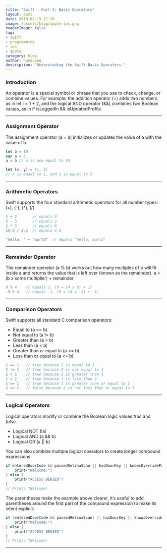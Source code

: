 ```yaml
---
title: "Swift - Part 2: Basic Operators"
layout: post
date: 2019-02-19 21:20
image: /assets/blog/apple-ios.png
headerImage: false
tag:
- swift
- programming
- ios
- apple
category: blog
author: huyduong
description: "Understading the Swift Basic Operators."
---
```


### Introduction

An operator is a special symbol or phrase that you use to check, change, or combine values. For example, the addition operator (+) adds two numbers, as in let i = 1 + 2, and the logical AND operator (&&) combines two Boolean values, as in if isLoggedIn && isUpdatedProfile.

---

### Assignment Operator
The assignment operator (a = b) initializes or updates the value of a with the value of b.
```swift
let b = 10
var a = 5
a = b // a is now equal to 10

let (x, y) = (1, 2)
// x is equal to 1, and y is equal to 2
```

---

### Arithmetic Operators
Swift supports the four standard arithmetic operators for all number types: (+), (-), (*), (/).
```swift
1 + 2       // equals 3
5 - 3       // equals 2
2 * 3       // equals 6
10.0 / 2.5  // equals 4.0 

"hello, " + "world"  // equals "hello, world"
```

---

### Remainder Operator
The remainder operator (a % b) works out how many multiples of b will fit inside a and returns the value that is left over (known as the remainder).
a = (b x some multiplier) + remainder
```swift
9 % 4    // equals 1, (9 = (4 x 2) + 1)
-9 % 4   // equals -1, (9 = (4 x -2) + -1)
```

---

### Comparison Operators
Swift supports all standard C comparison operators:
- Equal to (a == b)
- Not equal to (a != b)
- Greater than (a > b)
- Less than (a < b)
- Greater than or equal to (a >= b)
- Less than or equal to (a <= b)
```swift
1 == 1   // true because 1 is equal to 1
2 != 1   // true because 2 is not equal to 1
2 > 1    // true because 2 is greater than 1
1 < 2    // true because 1 is less than 2
1 >= 1   // true because 1 is greater than or equal to 1
2 <= 1   // false because 2 is not less than or equal to 1
```

---

### Logical Operators
Logical operators modify or combine the Boolean logic values *true* and *false*.
- Logical NOT (!a)
- Logical AND (a && b)
- Logical OR (a || b)

You can also combine multiple logical operators to create longer compound expressions:
```swift
if enteredDoorCode && passedRetinaScan || hasDoorKey || knowsOverridePassword {
    print("Welcome!")
} else {
    print("ACCESS DENIED")
}
// Prints "Welcome!
```
The parentheses make the example above clearer, it’s useful to add parentheses around the first part of the compound expression to make its intent explicit:
```swift
if (enteredDoorCode && passedRetinaScan) || hasDoorKey || knowsOverridePassword {
    print("Welcome!")
} else {
    print("ACCESS DENIED")
}
// Prints "Welcome!
```

---
